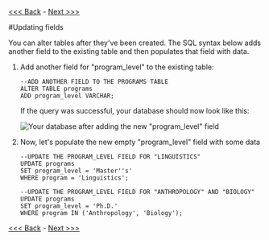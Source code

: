 [<<< Back](https://github.com/GCDigitalFellows/GCDRI_databases/blob/master/sections/3-insertdata.md) - [Next >>>](https://github.com/GCDigitalFellows/GCDRI_databases/blob/master/sections/5-foreignkeys.md)  

#Updating fields  

You can alter tables after they've been created. The SQL syntax below adds another field to the existing table and then populates that field with data.    

1. Add another field for "program_level" to the existing table:    
	```
	--ADD ANOTHER FIELD TO THE PROGRAMS TABLE
	ALTER TABLE programs
	ADD program_level VARCHAR;
	```

	If the query was successful, your database should now look like this:  

	![Your database after adding the new "program_level" field](https://github.com/GCDigitalFellows/GCDRI_databases/blob/master/images/new_field.png)  



2. Now, let's populate the new empty "program_level" field with some data  
	```
	--UPDATE THE PROGRAM_LEVEL FIELD FOR "LINGUISTICS"
	UPDATE programs
	SET program_level = 'Master''s'
	WHERE program = 'Linguistics';
	```  

	```
	--UPDATE THE PROGRAM_LEVEL FIELD FOR "ANTHROPOLOGY" AND "BIOLOGY"
	UPDATE programs
	SET program_level = 'Ph.D.'
	WHERE program IN ('Anthropology', 'Biology');
	```  
	
[<<< Back](https://github.com/GCDigitalFellows/GCDRI_databases/blob/master/sections/3-insertdata.md) - [Next >>>](https://github.com/GCDigitalFellows/GCDRI_databases/blob/master/sections/5-foreignkeys.md)